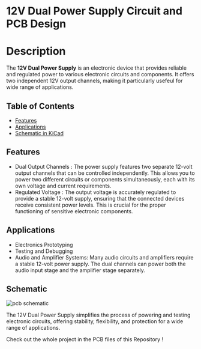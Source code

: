 <!-- Project Title -->
# 12V Dual Power Supply Circuit and PCB Design 

<!-- Project Description -->
# Description
The **12V Dual Power Supply** is an electronic device that provides reliable and regulated power to various electronic circuits and components. It offers two independent 12V output channels, making it particularly usefeul for wide range of applications. 

<!-- Table of Contents -->
## Table of Contents

- [Features](#features)
- [Applications](#applications)
- [Schematic in KiCad](#schematic)

<!-- Features -->
## Features

- Dual Output Channels :
   The power supply features two separate 12-volt output channels that can be controlled independently. This allows you to power two different circuits or components simultaneously, each with its own voltage and current requirements.
- Regulated Voltage :
  The output voltage is accurately regulated to provide a stable 12-volt supply, ensuring that the connected devices receive consistent power levels. This is crucial for the proper functioning of sensitive electronic components.

<!-- Applications -->
## Applications
- Electronics Prototyping
- Testing and Debugging
- Audio and Amplifier Systems:
  Many audio circuits and amplifiers require a stable 12-volt power supply. The dual channels can power both the audio input stage and the amplifier stage separately.


<!-- Schematic -->
## Schematic 
![pcb schematic](https://github.com/aditiz16/12V-Dual-Power-Supply/assets/97452643/63d8d1d2-9e7c-4751-9835-7a03a8d1e8a4)

The 12V Dual Power Supply simplifies the process of powering and testing electronic circuits, offering stability, flexibility, and protection for a wide range of applications. 

Check out the whole project in the PCB files of this Repository ! 
